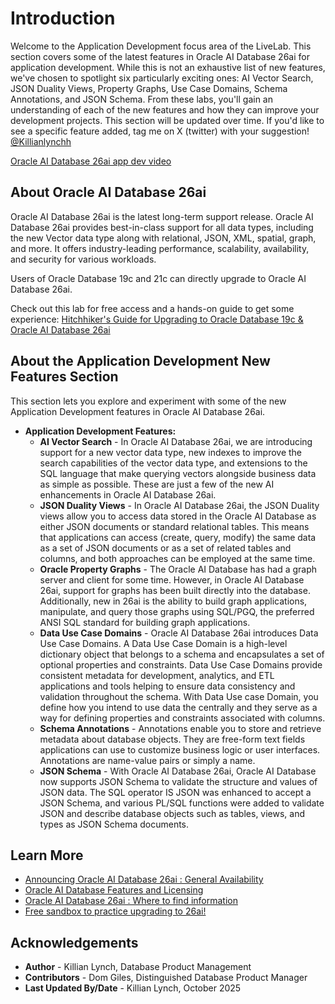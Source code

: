 # Introduction

Welcome to the Application Development focus area of the LiveLab. This section covers some of the latest features in Oracle AI Database 26ai for application development. While this is not an exhaustive list of new features, we've chosen to spotlight six particularly exciting ones: AI Vector Search, JSON Duality Views, Property Graphs, Use Case Domains, Schema Annotations, and JSON Schema. From these labs, you'll gain an understanding of each of the new features and how they can improve your development projects. This section will be updated over time. If you'd like to see a specific feature added, tag me on X (twitter) with your suggestion! [@Killianlynchh](https://twitter.com/Killianlynchh)

[Oracle AI Database 26ai app dev video](youtube:ksVgnhbxj9w)

## About Oracle AI Database 26ai

Oracle AI Database 26ai is the latest long-term support release. Oracle AI Database 26ai provides best-in-class support for all data types, including the new Vector data type along with relational, JSON, XML, spatial, graph, and more. It offers industry-leading performance, scalability, availability, and security for various workloads.

Users of Oracle Database 19c and 21c can directly upgrade to Oracle AI Database 26ai.

Check out this lab for free access and a hands-on guide to get some experience:
[Hitchhiker's Guide for Upgrading to Oracle Database 19c & Oracle AI Database 26ai](https://livelabs.oracle.com/pls/apex/dbpm/r/livelabs/view-workshop?wid=3943)

## About the Application Development New Features Section

This section lets you explore and experiment with some of the new Application Development features in Oracle AI Database 26ai.

* **Application Development Features:**
    - **AI Vector Search** - In Oracle AI Database 26ai, we are introducing support for a new vector data type, new indexes to improve the search capabilities of the vector data type, and extensions to the SQL language that make querying vectors alongside business data as simple as possible. These are just a few of the new AI enhancements in Oracle AI Database 26ai.
    - **JSON Duality Views** - In Oracle AI Database 26ai, the JSON Duality views allow you to access data stored in the Oracle AI Database as either JSON documents or standard relational tables. This means that applications can access (create, query, modify) the same data as a set of JSON documents or as a set of related tables and columns, and both approaches can be employed at the same time.
    - **Oracle Property Graphs** - The Oracle AI Database has had a graph server and client for some time. However, in Oracle AI Database 26ai, support for graphs has been built directly into the database. Additionally, new in 26ai is the ability to build graph applications, manipulate, and query those graphs using SQL/PGQ, the preferred ANSI SQL standard for building graph applications.
    - **Data Use Case Domains** - Oracle AI Database 26ai introduces Data Use Case Domains. A Data Use Case Domain is a high-level dictionary object that belongs to a schema and encapsulates a set of optional properties and constraints. Data Use Case Domains provide consistent metadata for development, analytics, and ETL applications and tools helping to ensure data consistency and validation throughout the schema. With Data Use case Domain, you define how you intend to use data the centrally and they serve as a way for defining properties and constraints associated with columns. 
    - **Schema Annotations** - Annotations enable you to store and retrieve metadata about database objects. They are free-form text fields applications can use to customize business logic or user interfaces. Annotations are name-value pairs or simply a name.
    - **JSON Schema** - With Oracle AI Database 26ai, Oracle AI Database now supports JSON Schema to validate the structure and values of JSON data. The SQL operator IS JSON was enhanced to accept a JSON Schema, and various PL/SQL functions were added to validate JSON and describe database objects such as tables, views, and types as JSON Schema documents.

## Learn More

* [Announcing Oracle AI Database 26ai : General Availability](https://blogs.oracle.com/database/post/oracle-26ai-now-generally-available) 
* [Oracle AI Database Features and Licensing](https://apex.oracle.com/database-features/)
* [Oracle AI Database 26ai : Where to find information](https://blogs.oracle.com/database/post/oracle-database-23ai-where-to-find-more-information)
* [Free sandbox to practice upgrading to 26ai!](https://livelabs.oracle.com/pls/apex/dbpm/r/livelabs/view-workshop?wid=3943)


## Acknowledgements
* **Author** - Killian Lynch, Database Product Management
* **Contributors** - Dom Giles, Distinguished Database Product Manager
* **Last Updated By/Date** - Killian Lynch, October 2025

